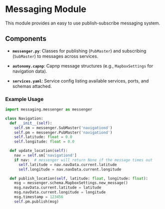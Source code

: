 # Messaging Module

This module provides an easy to use publish-subscribe messaging system.

## Components

- **`messenger.py`**: Classes for publishing (`PubMaster`) and subscribing (`SubMaster`) to messages across services.

- **`autonomy.capnp`**: Capnp message structures (e.g., `MapboxSettings` for navigation data).

- **`services.yaml`**: Service config listing available services, ports, and schemas attached.

### Example Usage
```py
import messaging.messenger as messenger

class Navigation:
  def __init__(self):
    self.sm = messenger.SubMaster('navigationd')
    self.pm = messenger.PubMaster('navigationd')
    self.latitude: float = 0.0
    self.longitude: float = 0.0

  def update_location(self):
    nav = self.sm['navigationd']
    if nav:  # messenger will return None if the message times out
      self.latitude = nav.navData.current.latitude
      self.longitude = nav.navData.current.longitude

  def publish_location(self, latitude: float, longitude: float):
    msg = messenger.schema.MapboxSettings.new_message()
    msg.navData.current.latitude = latitude
    msg.navData.current.longitude = longitude
    msg.timestamp = 123456
    self.pm.publish(msg)
```
